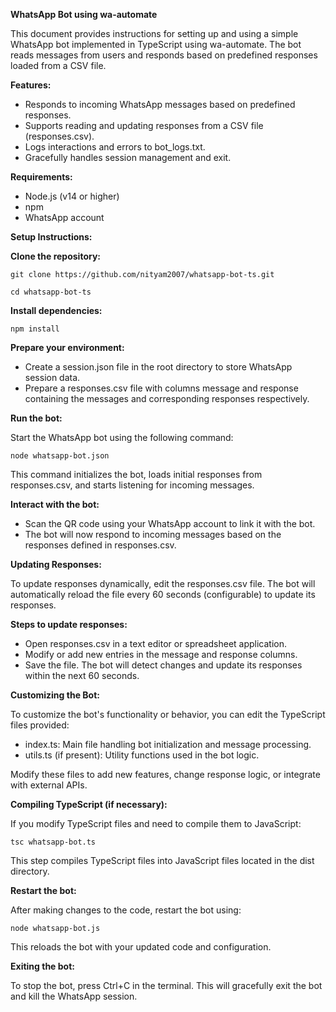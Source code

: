 **WhatsApp Bot using wa-automate**

This document provides instructions for setting up and using a simple WhatsApp bot implemented in TypeScript using wa-automate. The bot reads messages from users and responds based on predefined responses loaded from a CSV file.

**Features:**

-   Responds to incoming WhatsApp messages based on predefined responses.
-   Supports reading and updating responses from a CSV file (responses.csv).
-   Logs interactions and errors to bot_logs.txt.
-   Gracefully handles session management and exit.

**Requirements:**

-   Node.js (v14 or higher)
-   npm
-   WhatsApp account

**Setup Instructions:**

  **Clone the repository:**

```
git clone https://github.com/nityam2007/whatsapp-bot-ts.git

cd whatsapp-bot-ts
```

  **Install dependencies:**
```
npm install
```
  **Prepare your environment:**

-   Create a session.json file in the root directory to store WhatsApp session data.
-   Prepare a responses.csv file with columns message and response containing the messages and corresponding responses respectively.

  **Run the bot:**

Start the WhatsApp bot using the following command:
```
node whatsapp-bot.json
```
This command initializes the bot, loads initial responses from responses.csv, and starts listening for incoming messages.

  **Interact with the bot:**

-   Scan the QR code using your WhatsApp account to link it with the bot.
-   The bot will now respond to incoming messages based on the responses defined in responses.csv.

  **Updating Responses:**

To update responses dynamically, edit the responses.csv file. The bot will automatically reload the file every 60 seconds (configurable) to update its responses.

**Steps to update responses:**

-   Open responses.csv in a text editor or spreadsheet application.
-   Modify or add new entries in the message and response columns.
-   Save the file. The bot will detect changes and update its responses within the next 60 seconds.

  **Customizing the Bot:**

To customize the bot's functionality or behavior, you can edit the TypeScript files provided:

-   index.ts: Main file handling bot initialization and message processing.
-   utils.ts (if present): Utility functions used in the bot logic.

Modify these files to add new features, change response logic, or integrate with external APIs.

  **Compiling TypeScript (if necessary):**

If you modify TypeScript files and need to compile them to JavaScript:
```
tsc whatsapp-bot.ts
```
This step compiles TypeScript files into JavaScript files located in the dist directory.

  **Restart the bot:**

After making changes to the code, restart the bot using:
```
node whatsapp-bot.js
```
This reloads the bot with your updated code and configuration.

  **Exiting the bot:**

To stop the bot, press Ctrl+C in the terminal. This will gracefully exit the bot and kill the WhatsApp session.